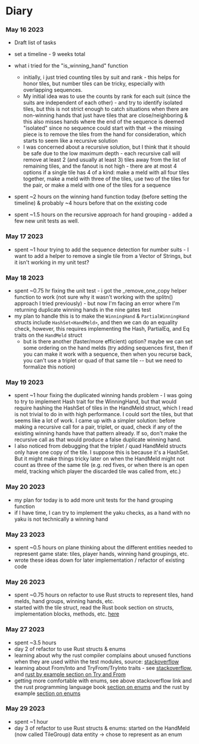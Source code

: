 # Diary


### May 16 2023
* Draft list of tasks
* set a timeline - 9 weeks total
* what i tried for the "is_winning_hand" function
    * initially, i just tried counting tiles by suit and rank - this helps for honor tiles, but number tiles can be tricky, especially with overlapping sequences.
    * My initial idea was to use the counts by rank for each suit (since the suits are independent of each other) - and try to identify isolated tiles, but this is not strict enough to catch situations when there are non-winning hands that just have tiles that are close/neighboring & this also misses hands where the end of the sequence is deemed "isolated" since no sequence could start with that -> the missing piece is to remove the tiles from the hand for consideration, which starts to seem like a recursive solution
    * I was concerned about a recursive solution, but I think that it should be safe due to the low maximum depth - each recursive call will remove at least 2 (and usually at least 3) tiles away from the list of remaining tiles, and the fanout is not high - there are at most 4 options if a single tile has 4 of a kind: make a meld with all four tiles together, make a meld with three of the tiles, use two of the tiles for the pair, or make a meld with one of the tiles for a sequence

* spent ~2 hours on the winning hand function today (before setting the timeline) & probably ~4 hours before that on the existing code
* spent ~1.5 hours on the recursive approach for hand grouping - added a few new unit tests as well.

### May 17 2023
* spent ~1 hour trying to add the sequence detection for number suits - I want to add a helper to remove a single tile from a Vector of Strings, but it isn't working in my unit test?


### May 18 2023
* spent ~0.75 hr fixing the unit test - i got the _remove_one_copy helper function to work (not sure why it wasn't working with the splitn() approach I tried previously) - but now I'm facing an error where I'm returning duplicate winning hands in the nine gates test
* my plan to handle this is to make the `WinningHand` & `PartialWinningHand` structs include `HashSet<HandMeld>`, and then we can do an equality check, however, this requires implementing the Hash, PartialEq, and Eq traits on the `HandMeld` struct
    * but is there another (faster/more efficient) option? maybe we can set some ordering on the hand melds (try adding sequences first, then if you can make it work with a sequence, then when you recurse back, you can't use a triplet or quad of that same tile -- but we need to formalize this notion)


### May 19 2023
* spent ~1 hour fixing the duplicated winning hands problem - I was going to try to implement Hash trait for the WinningHand, but that would require hashing the HashSet of tiles in the HandMeld struct, which I read is not trivial to do in with high performance. I could sort the tiles, but that seems like a lot of work. I came up with a simpler solution: before making a recursive call for a pair, triplet, or quad, check if any of the existing winning hands have that pattern already. If so, don't make the recursive call as that would produce a false duplicate winning hand.
* I also noticed from debugging that the triplet / quad HandMeld structs only have one copy of the tile. I suppose this is because it's a HashSet. But it might make things tricky later on when the HandMeld might not count as three of the same tile (e.g. red fives, or when there is an open meld, tracking which player the discarded tile was called from, etc.)


### May 20 2023
* my plan for today is to add more unit tests for the hand grouping function
* if I have time, I can try to implement the yaku checks, as a hand with no yaku is not technically a winning hand

### May 23 2023
* spent ~0.5 hours on plane thinking about the different entities needed to represent game state: tiles, player hands, winning hand groupings, etc.
* wrote these ideas down for later implementation / refactor of existing code


### May 26 2023
* spent ~0.75 hours on refactor to use Rust structs to represent tiles, hand melds, hand groups, winning hands, etc.
* started with the tile struct, read the Rust book section on structs, implementation blocks, methods, etc. [here](https://doc.rust-lang.org/book/ch05-01-defining-structs.html)


### May 27 2023
* spent ~3.5 hours
* day 2 of refactor to use Rust structs & enums
* learning about why the rust compiler complains about unused functions when they are used within the test modules, source: [stackoverflow](https://stackoverflow.com/questions/68836263/why-is-rust-complaining-about-an-unused-function-when-it-is-only-used-from-tests)
* learning about From/Into and TryFrom/TryInto traits - see [stackoverflow](https://stackoverflow.com/questions/35283736/whats-the-closest-i-can-get-to-discriminating-an-enum-by-a-char), and [rust by example section on Try and From](https://doc.rust-lang.org/rust-by-example/conversion/from_into.html)
* getting more comfortable with enums, see above stackoverflow link and the rust programming language book [section on enums](https://doc.rust-lang.org/book/ch06-01-defining-an-enum.html) and the rust by example [section on enums](https://doc.rust-lang.org/rust-by-example/custom_types/enum.html)


### May 29 2023
* spent ~1 hour
* day 3 of refactor to use Rust structs & enums: started on the HandMeld (now called TileGroup) data entity -> chose to represent as an enum
